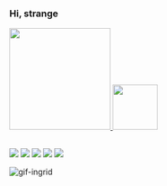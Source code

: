 ### Hi, strange



 <div>
  <a href="https://github.com/IngridAlvesz">
  <img height="180em" src="https://github-readme-stats.vercel.app/api?username=IngridAlvesz&show_icons=true&theme=tokyonight&include_all_commits=true&count_private=true"/>
  <img height="80em" src="https://github-readme-stats.vercel.app/api/top-langs/?username=IngridAlesz&layout=compact&langs_count=7&theme=tokyonight"/>
</div>
  
  ##

  <div> 
    
  <a href="https://instagram.com/ingridalves.z" target="_blank"><img src="https://img.shields.io/badge/-Instagram-%23E4405F?style=for-the-badge&logo=instagram&logoColor=white" target="_blank"></a>
 	<a href="https://www.twitch.tv/ingridbenz" target="_blank"><img src="https://img.shields.io/badge/Twitch-9146FF?style=for-the-badge&logo=twitch&logoColor=white" target="_blank"></a>
 <a href="https://ingridbenz#4075" target="_blank"><img src="https://img.shields.io/badge/Discord-7289DA?style=for-the-badge&logo=discord&logoColor=white" target="_blank"></a> 
  <a href = "mailto:ingrid.roberta.alves.s@outlook.com"><img src="https://img.shields.io/badge/-Gmail-%23333?style=for-the-badge&logo=gmail&logoColor=white" target="_blank"></a>
  <a href="https://www.linkedin.com/in/ingrid-alves-28a662203/" target="_blank"><img src="https://img.shields.io/badge/-LinkedIn-%230077B5?style=for-the-badge&logo=linkedin&logoColor=white" target="_blank"></a> 
    
    
    
    
  
  <img align="center" alt="gif-ingrid" src="https://media.discordapp.net/attachments/873746768821649421/874883381366763541/Animated_GIF-downsized_large_1.gif">
</div>

